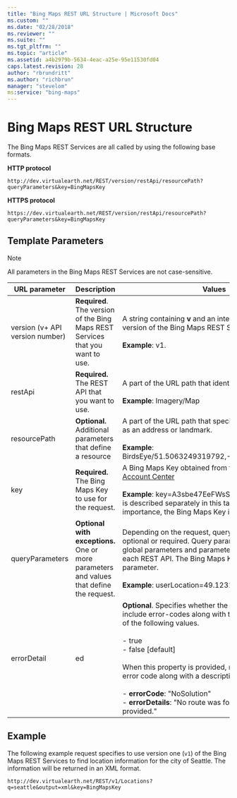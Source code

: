 ```yaml
---
title: "Bing Maps REST URL Structure | Microsoft Docs"
ms.custom: ""
ms.date: "02/28/2018"
ms.reviewer: ""
ms.suite: ""
ms.tgt_pltfrm: ""
ms.topic: "article"
ms.assetid: a4b2979b-5634-4eac-a25e-95e11530fd04
caps.latest.revision: 28
author: "rbrundritt"
ms.author: "richbrun"
manager: "stevelom"
ms:service: "bing-maps"
---
```

# Bing Maps REST URL Structure
The Bing Maps REST Services are all called by using the following base formats.  
  
 **HTTP protocol**  
  
```  
http://dev.virtualearth.net/REST/version/restApi/resourcePath?queryParameters&key=BingMapsKey  
```  
  
 **HTTPS protocol**  
  
```  
https://dev.virtualearth.net/REST/version/restApi/resourcePath?queryParameters&key=BingMapsKey  
```  
  
## Template Parameters  
  
> [!NOTE]
>  All parameters in the Bing Maps REST Services are not case-sensitive.  
  
|URL parameter|Description|Values|  
|-------------------|-----------------|------------|  
|version (v+ API version number)|**Required**. The version of the Bing Maps REST Services that you want to use.|A string containing **v** and an integer that specifies the version of the Bing Maps REST Services.<br /><br /> **Example**: v1.|  
|restApi|**Required.** The REST API that you want to use.|A part of the URL path that identifies the REST API.<br /><br /> **Example**: Imagery/Map|  
|resourcePath|**Optional.** Additional parameters that define a resource|A part of the URL path that specifies a resource, such as an address or landmark.<br /><br /> **Example**: BirdsEye/51.5063249319792,-0.127144753932953|  
|key|**Required.** The Bing Maps Key to use for the request.|A Bing Maps Key obtained from the [Bing Maps Account Center](https://www.bingmapsportal.com/)<br /><br /> **Example**: key=A3sbe47EeFWsSlklbe **Note:**  Although it is described separately in this table because of its importance, the Bing Maps Key is a query parameter.|  
|queryParameters|**Optional with exceptions.** One or more parameters and values that define the request.|Depending on the request, query parameters may be optional or required. Query parameters consist of global parameters and parameters that are specific to each REST API. The Bing Maps Key is a required query parameter.<br /><br /> **Example**: userLocation=49.1231,-98.231|  
|errorDetail|ed|**Optional**. Specifies whether the response should include error-codes along with the error text, with one of the following values.<br /><br /> -   true<br />-   false [default]<br /><br /> When this property is provided, response includes an error code along with a description for failed requests:<br /><br /> -   **errorCode**: "NoSolution"<br />-   **errorDetails**: "No route was found for the waypoints provided."|  
  
## Example  
 The following example request specifies to use version one (`v1`) of the Bing Maps REST Services to find location information for the city of Seattle. The information will be returned in an XML format.  
  
```  
http://dev.virtualearth.net/REST/v1/Locations?q=seattle&output=xml&key=BingMapsKey  
```